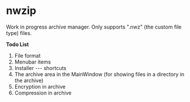 # nwzip
Work in progress archive manager. Only supports ".nwz" (the custom file type) files.

**Todo List**
1. File format
1. Menubar items
1. Installer --- shortcuts
1. The archive area in the MainWindow (for showing files in a directory in the archive)
1. Encryption in archive
1. Compression in archive
